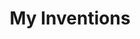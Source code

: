 ---
title: "My Inventions"
authors:
- Nikola Tesla
year: 1935
goodreads: 493
rating: 4
tags:
- Biography
---